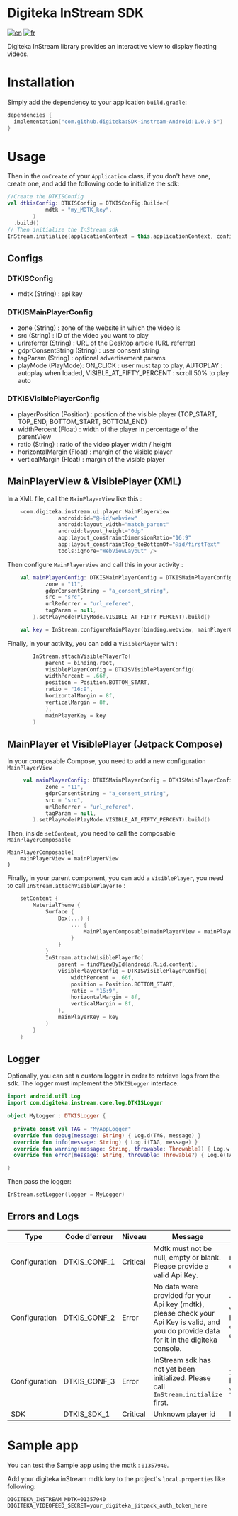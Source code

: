 # Digiteka InStream SDK

[![en](https://img.shields.io/badge/lang-en-red.svg)](ReadMe.md)
[![fr](https://img.shields.io/badge/lang-fr-blue.svg)](ReadMe.fr.md)

Digiteka InStream library provides an interactive view to display floating videos.

# Installation

Simply add the dependency to your application `build.gradle`:

``` kotlin    
dependencies {    
  implementation("com.github.digiteka:SDK-instream-Android:1.0.0-5")
} 
```

# Usage

Then in the `onCreate` of your `Application` class, if you don't have one, create one, and add the following code to initialize the sdk:

``` kotlin  
//Create the DTKISConfig 
val dtkisConfig: DTKISConfig = DTKISConfig.Builder(
			mdtk = "my_MDTK_key",
		)
  .build() 
// Then initialize the InStream sdk 
InStream.initialize(applicationContext = this.applicationContext, config = dtkisConfig)
```

## Configs

### DTKISConfig

- mdtk (String) : api key

### DTKISMainPlayerConfig

- zone (String) : zone of the website in which the video is
- src (String) : ID of the video you want to play
- urlreferrer (String) : URL of the Desktop article (URL referrer)
- gdprConsentString (String) : user consent string
- tagParam (String) : optional advertisement params
- playMode (PlayMode): ON_CLICK : user must tap to play, AUTOPLAY : autoplay when loaded, VISIBLE_AT_FIFTY_PERCENT : scroll 50% to play auto

### DTKISVisiblePlayerConfig

- playerPosition (Position) : position of the visible player (TOP_START, TOP_END, BOTTOM_START, BOTTOM_END)
- widthPercent (Float) : width of the player in percentage of the parentView
- ratio (String) : ratio of the video player width / height
- horizontalMargin (Float) : margin of the visible player
- verticalMargin (Float) : margin of the visible player

## MainPlayerView & VisiblePlayer (XML)

In a XML file, call the `MainPlayerView` like this :

``` kotlin  
    <com.digiteka.instream.ui.player.MainPlayerView
                android:id="@+id/webview"
                android:layout_width="match_parent"
                android:layout_height="0dp"
                app:layout_constraintDimensionRatio="16:9"
                app:layout_constraintTop_toBottomOf="@id/firstText"
                tools:ignore="WebViewLayout" />
```

Then configure `MainPlayerView` and call this in your activity :

``` kotlin  
    val mainPlayerConfig: DTKISMainPlayerConfig = DTKISMainPlayerConfig.Builder(
			zone = "11",
			gdprConsentString = "a_consent_string",
			src = "src",
			urlReferrer = "url_referee",
			tagParam = null,
		).setPlayMode(PlayMode.VISIBLE_AT_FIFTY_PERCENT).build()

    val key = InStream.configureMainPlayer(binding.webview, mainPlayerConfig)
```

Finally, in your activity, you can add a `VisiblePlayer` with  :

``` kotlin  
        InStream.attachVisiblePlayerTo(
            parent = binding.root,
            visiblePlayerConfig = DTKISVisiblePlayerConfig(
            widthPercent = .66f,
            position = Position.BOTTOM_START,
            ratio = "16:9",
            horizontalMargin = 8f,
            verticalMargin = 8f,
            ),
            mainPlayerKey = key
        )
```

## MainPlayer et VisiblePlayer (Jetpack Compose)

In your composable Compose, you need to add a new configuration `MainPlayerView`

``` kotlin  
     val mainPlayerConfig: DTKISMainPlayerConfig = DTKISMainPlayerConfig.Builder(
			zone = "11",
			gdprConsentString = "a_consent_string",
			src = "src",
			urlReferrer = "url_referee",
			tagParam = null,
		).setPlayMode(PlayMode.VISIBLE_AT_FIFTY_PERCENT).build()
```

Then, inside `setContent`, you need to call the composable `MainPlayerComposable`

    MainPlayerComposable(
        mainPlayerView = mainPlayerView
    )

Finally, in your parent component, you can add a `VisiblePlayer`, you need to call `InStream.attachVisiblePlayerTo`  :

``` kotlin  
    setContent {
        MaterialTheme {
            Surface {
                Box(...) {
                    ... {
                        MainPlayerComposable(mainPlayerView = mainPlayerView)
                    }
                }
            }
            InStream.attachVisiblePlayerTo(
                parent = findViewById(android.R.id.content),
                visiblePlayerConfig = DTKISVisiblePlayerConfig(
                    widthPercent = .66f,
                    position = Position.BOTTOM_START,
                    ratio = "16:9",
                    horizontalMargin = 8f,
                    verticalMargin = 8f,
                ),
                mainPlayerKey = key
            )
        }
    }
```

## Logger

Optionally, you can set a custom logger in order to retrieve logs from the sdk. The logger must implement the `DTKISLogger` interface.

``` kotlin  
import android.util.Log 
import com.digiteka.instream.core.log.DTKISLogger    

object MyLogger : DTKISLogger {    
    
  private const val TAG = "MyAppLogger" 
  override fun debug(message: String) { Log.d(TAG, message) }      
  override fun info(message: String) { Log.i(TAG, message) }    
  override fun warning(message: String, throwable: Throwable?) { Log.w(TAG, message, throwable) }    
  override fun error(message: String, throwable: Throwable?) { Log.e(TAG, message, throwable) }

}   
```   

Then pass the logger:

``` kotlin  
InStream.setLogger(logger = MyLogger)   
```   

## Errors and Logs

| Type          | Code d'erreur | Niveau   | Message                                                                                                                                    | Cause                                                                          |
|---------------|---------------|----------|--------------------------------------------------------------------------------------------------------------------------------------------|--------------------------------------------------------------------------------|
| Configuration | DTKIS_CONF_1  | Critical | Mdtk must not be null, empty or blank. Please provide a valid Api Key.                                                                     | mdtk is null or empty                                                          |
| Configuration | DTKIS_CONF_2  | Error    | No data were provided for your Api key (mdtk), please check your Api Key is valid, and you do provide data for it in the digiteka console. | The mdtk is not valid, or no video has been configured in the digiteka console |
| Configuration | DTKIS_CONF_3  | Error    | InStream sdk has not yet been initialized. Please call `InStream.initialize` first.                                                        | `InStream.initialize` has not been called yet                                  |
| SDK           | DTKIS_SDK_1   | Critical | Unknown player id                                                                                                                          | Player id unknown                                                              |

# Sample app

You can test the Sample app using the mdtk : `01357940`.

Add your digiteka inStream mdtk key to the project's `local.properties` like following:    
``` properties
DIGITEKA_INSTREAM_MDTK=01357940
DIGITEKA_VIDEOFEED_SECRET=your_digiteka_jitpack_auth_token_here
```